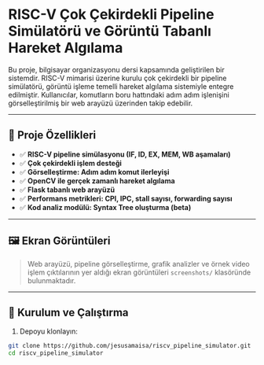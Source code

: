 # RISC-V Çok Çekirdekli Pipeline Simülatörü ve Görüntü Tabanlı Hareket Algılama

Bu proje, bilgisayar organizasyonu dersi kapsamında geliştirilen bir sistemdir. RISC-V mimarisi üzerine kurulu çok çekirdekli bir pipeline simülatörü, görüntü işleme temelli hareket algılama sistemiyle entegre edilmiştir. Kullanıcılar, komutların boru hattındaki adım adım işlenişini görselleştirilmiş bir web arayüzü üzerinden takip edebilir.

---

## 🔧 Proje Özellikleri

- ✅ **RISC-V pipeline simülasyonu (IF, ID, EX, MEM, WB aşamaları)**
- ✅ **Çok çekirdekli işlem desteği**
- ✅ **Görselleştirme: Adım adım komut ilerleyişi**
- ✅ **OpenCV ile gerçek zamanlı hareket algılama**
- ✅ **Flask tabanlı web arayüzü**
- ✅ **Performans metrikleri: CPI, IPC, stall sayısı, forwarding sayısı**
- ✅ **Kod analiz modülü: Syntax Tree oluşturma (beta)**

---

## 🖼️ Ekran Görüntüleri

> Web arayüzü, pipeline görselleştirme, grafik analizler ve örnek video işlem çıktılarının yer aldığı ekran görüntüleri `screenshots/` klasöründe bulunmaktadır.

---



## 🚀 Kurulum ve Çalıştırma

1. Depoyu klonlayın:
```bash
git clone https://github.com/jesusamaisa/riscv_pipeline_simulator.git
cd riscv_pipeline_simulator
